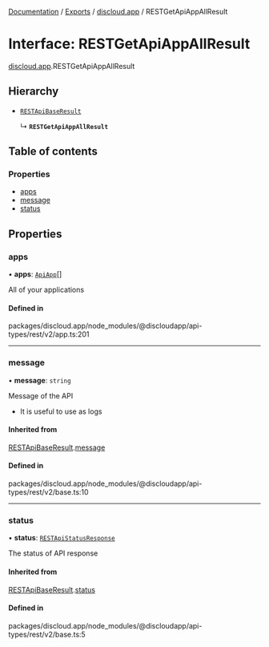 [Documentation](../README.md) / [Exports](../modules.md) / [discloud.app](../modules/discloud_app.md) / RESTGetApiAppAllResult

# Interface: RESTGetApiAppAllResult

[discloud.app](../modules/discloud_app.md).RESTGetApiAppAllResult

## Hierarchy

- [`RESTApiBaseResult`](discloud_app.RESTApiBaseResult.md)

  ↳ **`RESTGetApiAppAllResult`**

## Table of contents

### Properties

- [apps](discloud_app.RESTGetApiAppAllResult.md#apps)
- [message](discloud_app.RESTGetApiAppAllResult.md#message)
- [status](discloud_app.RESTGetApiAppAllResult.md#status)

## Properties

### apps

• **apps**: [`ApiApp`](discloud_app.ApiApp.md)[]

All of your applications

#### Defined in

packages/discloud.app/node_modules/@discloudapp/api-types/rest/v2/app.ts:201

___

### message

• **message**: `string`

Message of the API
- It is useful to use as logs

#### Inherited from

[RESTApiBaseResult](discloud_app.RESTApiBaseResult.md).[message](discloud_app.RESTApiBaseResult.md#message)

#### Defined in

packages/discloud.app/node_modules/@discloudapp/api-types/rest/v2/base.ts:10

___

### status

• **status**: [`RESTApiStatusResponse`](../modules/discloud_app.md#restapistatusresponse)

The status of API response

#### Inherited from

[RESTApiBaseResult](discloud_app.RESTApiBaseResult.md).[status](discloud_app.RESTApiBaseResult.md#status)

#### Defined in

packages/discloud.app/node_modules/@discloudapp/api-types/rest/v2/base.ts:5
